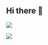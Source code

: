 ## Hi there 👋

![](https://www.wooms.jp/wp-content/themes/Wooms_2021/images/WOOMsLogo.png)

![](https://www.wooms.jp/wp-content/themes/Wooms_2021/images/odakyu_logo.jpg)
<!--

**Here are some ideas to get you started:**

🙋‍♀️ A short introduction - what is your organization all about?
🌈 Contribution guidelines - how can the community get involved?
👩‍💻 Useful resources - where can the community find your docs? Is there anything else the community should know?
🍿 Fun facts - what does your team eat for breakfast?
🧙 Remember, you can do mighty things with the power of [Markdown](https://docs.github.com/github/writing-on-github/getting-started-with-writing-and-formatting-on-github/basic-writing-and-formatting-syntax)
-->
